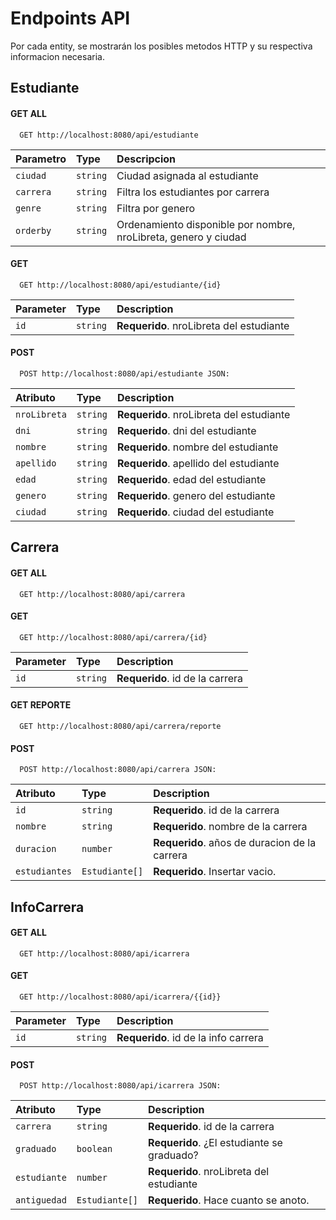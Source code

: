 
# Endpoints API

Por cada entity, se mostrarán los posibles metodos HTTP y su respectiva informacion necesaria.




## Estudiante

#### GET ALL

```http
  GET http://localhost:8080/api/estudiante
```

| Parametro | Type     | Descripcion                |
| :-------- | :------- | :------------------------- |
| `ciudad` | `string` | Ciudad asignada al estudiante |
| `carrera` | `string` | Filtra los estudiantes por carrera |
| `genre` | `string` | Filtra por genero|
| `orderby` | `string` | Ordenamiento disponible por nombre, nroLibreta, genero y ciudad |

#### GET

```http
  GET http://localhost:8080/api/estudiante/{id}
```

| Parameter | Type     | Description                       |
| :-------- | :------- | :-------------------------------- |
| `id`      | `string` | **Requerido**. nroLibreta del estudiante |

#### POST

```http
  POST http://localhost:8080/api/estudiante JSON:
```

| Atributo | Type     | Description                       |
| :-------- | :------- | :-------------------------------- |
| `nroLibreta`      | `string` | **Requerido**. nroLibreta del estudiante |
| `dni`      | `string` | **Requerido**. dni del estudiante |
| `nombre`      | `string` | **Requerido**. nombre del estudiante |
| `apellido`      | `string` | **Requerido**. apellido del estudiante |
| `edad`      | `string` | **Requerido**. edad del estudiante |
| `genero`      | `string` | **Requerido**. genero del estudiante |
| `ciudad`      | `string` | **Requerido**. ciudad del estudiante |


## Carrera

#### GET ALL

```http
  GET http://localhost:8080/api/carrera
```


#### GET

```http
  GET http://localhost:8080/api/carrera/{id}
```

| Parameter | Type     | Description                       |
| :-------- | :------- | :-------------------------------- |
| `id`      | `string` | **Requerido**. id de la carrera |

#### GET REPORTE

```http
  GET http://localhost:8080/api/carrera/reporte
```


#### POST

```http
  POST http://localhost:8080/api/carrera JSON:
```

| Atributo | Type     | Description                       |
| :-------- | :------- | :-------------------------------- |
| `id`      | `string` | **Requerido**. id de la carrera |
| `nombre`      | `string` | **Requerido**. nombre de la carrera |
| `duracion`      | `number` | **Requerido**. años de duracion de la carrera |
| `estudiantes`      | `Estudiante[]` | **Requerido**. Insertar vacio. |


## InfoCarrera

#### GET ALL

```http
  GET http://localhost:8080/api/icarrera
```


#### GET

```http
  GET http://localhost:8080/api/icarrera/{{id}}
```

| Parameter | Type     | Description                       |
| :-------- | :------- | :-------------------------------- |
| `id`      | `string` | **Requerido**. id de la info carrera |




#### POST

```http
  POST http://localhost:8080/api/icarrera JSON:
```

| Atributo | Type     | Description                       |
| :-------- | :------- | :-------------------------------- |
| `carrera`      | `string` | **Requerido**. id de la carrera |
| `graduado`      | `boolean` | **Requerido**. ¿El estudiante se graduado? |
| `estudiante`      | `number` | **Requerido**. nroLibreta del estudiante |
| `antiguedad`      | `Estudiante[]` | **Requerido**. Hace cuanto se anoto. |

